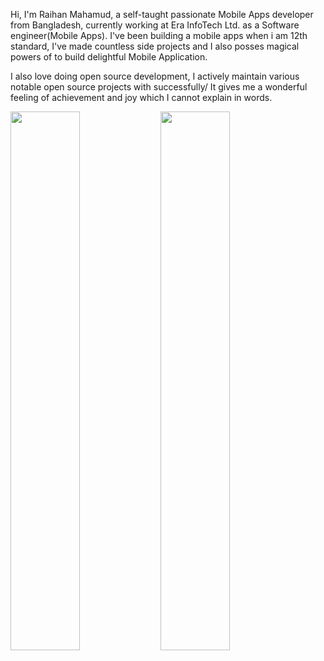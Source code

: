 Hi, I'm Raihan Mahamud, a self-taught passionate Mobile Apps developer from Bangladesh, currently working at Era InfoTech Ltd. as a Software engineer(Mobile Apps). I've been building a mobile apps when i am 12th standard, I've made countless side projects and I also posses magical powers of to build delightful Mobile Application.

I also love doing open source development, I actively maintain various notable open source projects with successfully/ It gives me a wonderful feeling of achievement and joy which I cannot explain in words.

<img align="left" width="47%" src="https://github-readme-stats.vercel.app/api?username=emonrait&show_icons=true&theme=radical" />
<img align="left" width="47%" src="https://github-readme-stats.vercel.app/api/top-langs/?username=emonrait&layout=compact" />


<!--
**emonrait/emonrait** is a ✨ _special_ ✨ repository because its `README.md` (this file) appears on your GitHub profile.

Here are some ideas to get you started:

- 🔭 I’m currently working on ...
- 🌱 I’m currently learning ...
- 👯 I’m looking to collaborate on ...
- 🤔 I’m looking for help with ...
- 💬 Ask me about ...
- 📫 How to reach me: ...
- 😄 Pronouns: ...
- ⚡ Fun fact: ...
![Anurag's GitHub stats](https://github-readme-stats.vercel.app/api?username=emonrait&show_icons=true&theme=radical)

[![Top Langs](https://github-readme-stats.vercel.app/api/top-langs/?username=emonrait&layout=compact)](https://github.com/anuraghazra/github-readme-stats)
-->

